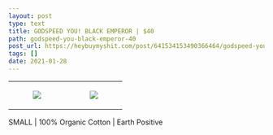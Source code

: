```yaml
---
layout: post
type: text
title: GODSPEED YOU! BLACK EMPEROR | $40
path: godspeed-you-black-emperor-40
post_url: https://heybuymyshit.com/post/641534153490366464/godspeed-you-black-emperor-40
tags: []
date: 2021-01-28
---
```




<table style="width:100%;"><tr><td style="vertical-align:top;">
      <figure class="tmblr-full" data-orig-height="2048" data-orig-width="1365" data-orig-src="https://concertshirts.netlify.app/shirts/0477/0477-01.jpg"><img src="https://64.media.tumblr.com/b5aaa33a67cf3fb41dcc6b0d09aa651a/8fab8bd081330e53-6a/s540x810/7a98bfa9746afaf1687dac6fe9eab0c9bbf8a93f.jpg" data-orig-height="2048" data-orig-width="1365" data-orig-src="https://concertshirts.netlify.app/shirts/0477/0477-01.jpg"/></figure></td>
    <td style="vertical-align:top;">
      <figure class="tmblr-full" data-orig-height="2048" data-orig-width="1365" data-orig-src="https://concertshirts.netlify.app/shirts/0477/0477-02.jpg"><img src="https://64.media.tumblr.com/1f2fb56753af4419c9ca6e2ebbf3e52c/8fab8bd081330e53-68/s540x810/9a37bf5aca751c104ff4af74b0240e5e1b3b0c8a.jpg" data-orig-height="2048" data-orig-width="1365" data-orig-src="https://concertshirts.netlify.app/shirts/0477/0477-02.jpg"/></figure></td>
  </tr></table><p>
  SMALL | 100% Organic Cotton | Earth Positive
</p>
